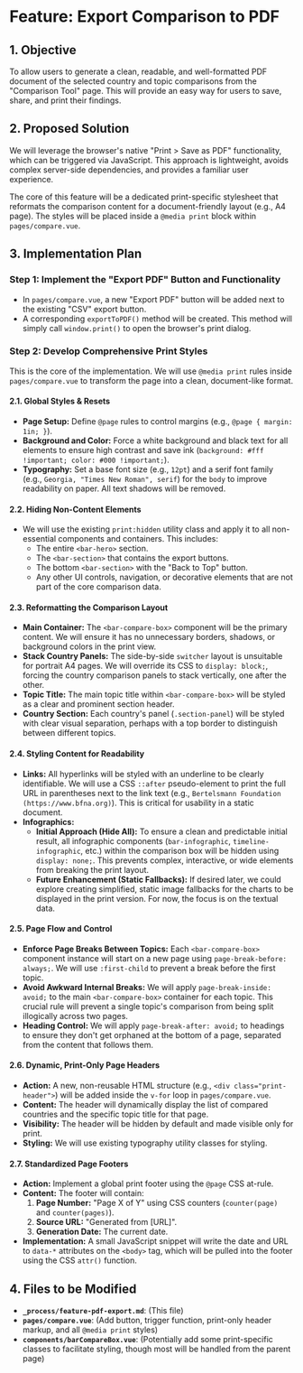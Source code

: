 # Feature: Export Comparison to PDF

## 1. Objective

To allow users to generate a clean, readable, and well-formatted PDF document of the selected country and topic comparisons from the "Comparison Tool" page. This will provide an easy way for users to save, share, and print their findings.

## 2. Proposed Solution

We will leverage the browser's native "Print > Save as PDF" functionality, which can be triggered via JavaScript. This approach is lightweight, avoids complex server-side dependencies, and provides a familiar user experience.

The core of this feature will be a dedicated print-specific stylesheet that reformats the comparison content for a document-friendly layout (e.g., A4 page). The styles will be placed inside a `@media print` block within `pages/compare.vue`.

## 3. Implementation Plan

### Step 1: Implement the "Export PDF" Button and Functionality
- In `pages/compare.vue`, a new "Export PDF" button will be added next to the existing "CSV" export button.
- A corresponding `exportToPDF()` method will be created. This method will simply call `window.print()` to open the browser's print dialog.

### Step 2: Develop Comprehensive Print Styles
This is the core of the implementation. We will use `@media print` rules inside `pages/compare.vue` to transform the page into a clean, document-like format.

#### 2.1. Global Styles & Resets
- **Page Setup:** Define `@page` rules to control margins (e.g., `@page { margin: 1in; }`).
- **Background and Color:** Force a white background and black text for all elements to ensure high contrast and save ink (`background: #fff !important; color: #000 !important;`).
- **Typography:** Set a base font size (e.g., `12pt`) and a serif font family (e.g., `Georgia, "Times New Roman", serif`) for the `body` to improve readability on paper. All text shadows will be removed.

#### 2.2. Hiding Non-Content Elements
- We will use the existing `print:hidden` utility class and apply it to all non-essential components and containers. This includes:
  - The entire `<bar-hero>` section.
  - The `<bar-section>` that contains the export buttons.
  - The bottom `<bar-section>` with the "Back to Top" button.
  - Any other UI controls, navigation, or decorative elements that are not part of the core comparison data.

#### 2.3. Reformatting the Comparison Layout
- **Main Container:** The `<bar-compare-box>` component will be the primary content. We will ensure it has no unnecessary borders, shadows, or background colors in the print view.
- **Stack Country Panels:** The side-by-side `switcher` layout is unsuitable for portrait A4 pages. We will override its CSS to `display: block;`, forcing the country comparison panels to stack vertically, one after the other.
- **Topic Title:** The main topic title within `<bar-compare-box>` will be styled as a clear and prominent section header.
- **Country Section:** Each country's panel (`.section-panel`) will be styled with clear visual separation, perhaps with a top border to distinguish between different topics.

#### 2.4. Styling Content for Readability
- **Links:** All hyperlinks will be styled with an underline to be clearly identifiable. We will use a CSS `::after` pseudo-element to print the full URL in parentheses next to the link text (e.g., `Bertelsmann Foundation (https://www.bfna.org)`). This is critical for usability in a static document.
- **Infographics:**
  - **Initial Approach (Hide All):** To ensure a clean and predictable initial result, all infographic components (`bar-infographic`, `timeline-infographic`, etc.) within the comparison box will be hidden using `display: none;`. This prevents complex, interactive, or wide elements from breaking the print layout.
  - **Future Enhancement (Static Fallbacks):** If desired later, we could explore creating simplified, static image fallbacks for the charts to be displayed in the print version. For now, the focus is on the textual data.

#### 2.5. Page Flow and Control
- **Enforce Page Breaks Between Topics:** Each `<bar-compare-box>` component instance will start on a new page using `page-break-before: always;`. We will use `:first-child` to prevent a break before the first topic.
- **Avoid Awkward Internal Breaks:** We will apply `page-break-inside: avoid;` to the main `<bar-compare-box>` container for each topic. This crucial rule will prevent a single topic's comparison from being split illogically across two pages.
- **Heading Control:** We will apply `page-break-after: avoid;` to headings to ensure they don't get orphaned at the bottom of a page, separated from the content that follows them.

#### 2.6. Dynamic, Print-Only Page Headers
- **Action:** A new, non-reusable HTML structure (e.g., `<div class="print-header">`) will be added inside the `v-for` loop in `pages/compare.vue`.
- **Content:** The header will dynamically display the list of compared countries and the specific topic title for that page.
- **Visibility:** The header will be hidden by default and made visible only for print.
- **Styling:** We will use existing typography utility classes for styling.

#### 2.7. Standardized Page Footers
- **Action:** Implement a global print footer using the `@page` CSS at-rule.
- **Content:** The footer will contain:
  1.  **Page Number:** "Page X of Y" using CSS counters (`counter(page)` and `counter(pages)`).
  2.  **Source URL:** "Generated from [URL]".
  3.  **Generation Date:** The current date.
- **Implementation:** A small JavaScript snippet will write the date and URL to `data-*` attributes on the `<body>` tag, which will be pulled into the footer using the CSS `attr()` function.

## 4. Files to be Modified
- **`_process/feature-pdf-export.md`**: (This file)
- **`pages/compare.vue`**: (Add button, trigger function, print-only header markup, and all `@media print` styles)
- **`components/barCompareBox.vue`**: (Potentially add some print-specific classes to facilitate styling, though most will be handled from the parent page)
